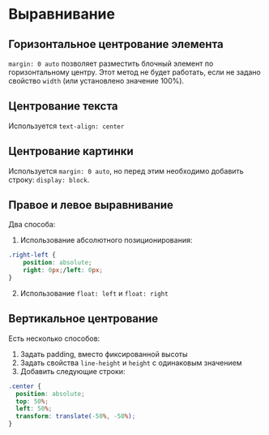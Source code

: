 # Выравнивание

## Горизонтальное центрование элемента
`margin: 0 auto` позволяет разместить блочный элемент по горизонтальному центру. Этот метод не будет работать, если не задано свойство `width` (или установлено значение 100%).

## Центрование текста
Используется `text-align: center`

## Центрование картинки
Используется `margin: 0 auto`, но перед этим необходимо добавить строку: `display: block`.

## Правое и левое выравнивание
Два способа:
1. Использование абсолютного позиционирования:
  ```css
  .right-left {
      position: absolute;
      right: 0px;/left: 0px;
  }
  ```
2. Использование `float: left` и `float: right`

## Вертикальное центрование
Есть несколько способов:
1. Задать padding, вместо фиксированной высоты
2. Задать свойства `line-height` и `height` с одинаковым значением
3. Добавить следующие строки:
  ```css
  .center {
    position: absolute;
    top: 50%;
    left: 50%;
    transform: translate(-50%, -50%);
  }
  ```
